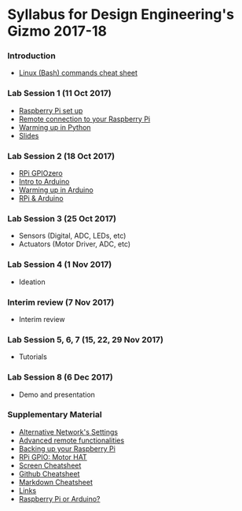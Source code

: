 # Syllabus for Design Engineering's Gizmo 2017-18

### Introduction

* [Linux (Bash) commands cheat sheet](../Introductory_Material/Cheat_sheet_bash_Linux.md)

### Lab Session 1 (11 Oct 2017)

* [Raspberry Pi set up](../Chapter_2_Rpi/RPi_setup.md)
* [Remote connection to your Raspberry Pi](../Chapter_5_Remote/Remote_Rpi.md)
* [Warming up in Python](../Chapter_1_Python/Python_warmup.md)
* [Slides](./DE2-Gizmo-2017-Week1.pdf)

### Lab Session 2 (18 Oct 2017)

* [RPi GPIOzero](../Chapter_2_RPi/RPi_GPIO.md)
* [Intro to Arduino](../Chapter_3_Arduino/Arduino_intro.md)
* [Warming up in Arduino](../Chapter_3_Arduino/Arduino_warmup.md)
* [RPi & Arduino](../Chapter_4_Arduino+RPi/RPi_to_Arduino.md)

### Lab Session 3 (25 Oct 2017)

 * Sensors (Digital, ADC, LEDs, etc)
 * Actuators (Motor Driver, ADC, etc)

### Lab Session 4 (1 Nov 2017)

* Ideation

### Interim review (7 Nov 2017)

* Interim review

### Lab Session 5, 6, 7 (15, 22, 29 Nov 2017)

* Tutorials

### Lab Session 8 (6 Dec 2017)

* Demo and presentation

### Supplementary Material

* [Alternative Network's Settings](../SupplementaryMaterial/Alternative_network_settings.md)
* [Advanced remote functionalities](../SupplementaryMaterial/Advanced_remote_functionalities.md)
* [Backing up your Raspberry Pi](../SupplementaryMaterial/Backing_up_RPi.md)
* [RPi GPIO: Motor HAT](../SupplementaryMaterial/RPi_GPIO_MotorHat.md)
* [Screen Cheatsheet](../SupplementaryMaterial/Screen_cheatsheet.md)
* [Github Cheatsheet](../SupplementaryMaterial/git-cheat-sheet-education.pdf)
* [Markdown Cheatsheet](../SupplementaryMaterial/Markdown_cheatsheet.md)
* [Links](../SupplementaryMaterial/Links)
* [Raspberry Pi or Arduino?](SupplementaryMaterial/RPi_or_Arduino.md)

